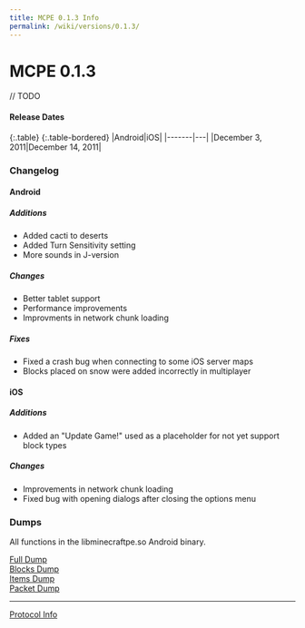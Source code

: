 ```yaml
---
title: MCPE 0.1.3 Info
permalink: /wiki/versions/0.1.3/
---
```

# MCPE 0.1.3
// TODO

#### Release Dates
 
{:.table}
{:.table-bordered}
|Android|iOS|
|-------|---|
|December 3, 2011|December 14, 2011|

### Changelog
  
#### Android

##### Additions
* Added cacti to deserts
* Added Turn Sensitivity setting
* More sounds in J-version

##### Changes
* Better tablet support
* Performance improvements
* Improvments in network chunk loading

##### Fixes
* Fixed a crash bug when connecting to some iOS server maps
* Blocks placed on snow were added incorrectly in multiplayer

  
#### iOS

##### Additions
* Added an "Update Game!" used as a placeholder for not yet support block types

##### Changes
* Improvements in network chunk loading
* Fixed bug with opening dialogs after closing the options menu

  
### Dumps
All functions in the libminecraftpe.so Android binary.  

[Full Dump](dumps/fulldump.txt)  
[Blocks Dump](dumps/blockdump.txt)  
[Items Dump](dumps/itemdump.txt)  
[Packet Dump](dumps/packetdump.txt)  

---
  
[Protocol Info](http://thediamondyt.tk/wiki/protocol/0.1.3/)
